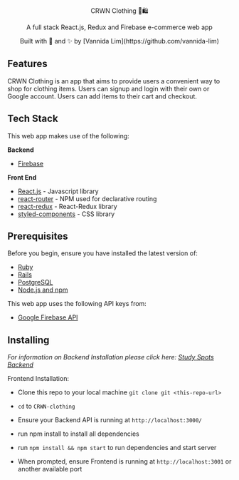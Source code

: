 <p align="center"> CRWN Clothing 👑🛍 </p>
<p align="center">
A full stack React.js, Redux and Firebase e-commerce web app
</p>
<p align="center">
Built with 💖 and ✨ by [Vannida
Lim](https://github.com/vannida-lim)
</p>

**Features**
------------

CRWN Clothing is an app that aims to provide users a convenient way to
shop for clothing items. Users can signup and login with their own or Google account. Users can add items to their cart and checkout. 

**Tech Stack**
--------------

This web app makes use of the following:

**Backend**

-   [Firebase](https://firebase.google.com/)

**Front End**

-   [React.js](https://reactjs.org/) - Javascript library
-   [react-router](https://github.com/ReactTraining/react-router#readme) - NPM used for declarative routing
-   [react-redux](https://react-redux.js.org/) - React-Redux library
-   [styled-components](https://www.styled-components.com/) - CSS library


**Prerequisites**
-----------------

Before you begin, ensure you have installed the latest version of:

-   [Ruby](https://www.ruby-lang.org/en/)
-   [Rails](https://rubyonrails.org/)
-   [PostgreSQL](https://www.postgresql.org/)
-   [Node.js and npm](https://nodejs.org/en/)

This web app uses the following API keys from:

-   [Google Firebase API](https://firebase.google.com/docs)

**Installing**
--------------

*For information on Backend Installation please click here: [Study Spots Backend](https://github.com/vannida-lim/studyspots-backend)*

Frontend Installation:

-   Clone this repo to your local machine `git clone git <this-repo-url>`

-   `cd` to `CRWN-clothing`

-   Ensure your Backend API is running at `http://localhost:3000/`
-   run npm install to install all dependencies

-   run `npm install && npm start` to run dependencies and start server

-   When prompted, ensure Frontend is running at `http://localhost:3001` or another available port 
